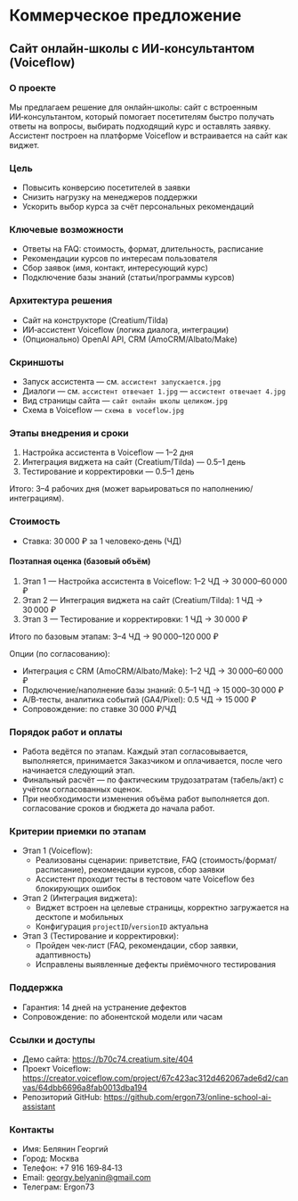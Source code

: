 # Коммерческое предложение

## Сайт онлайн‑школы с ИИ‑консультантом (Voiceflow)

### О проекте
Мы предлагаем решение для онлайн‑школы: сайт с встроенным ИИ‑консультантом, который помогает посетителям быстро получать ответы на вопросы, выбирать подходящий курс и оставлять заявку. Ассистент построен на платформе Voiceflow и встраивается на сайт как виджет.

### Цель
- Повысить конверсию посетителей в заявки
- Снизить нагрузку на менеджеров поддержки
- Ускорить выбор курса за счёт персональных рекомендаций

### Ключевые возможности
- Ответы на FAQ: стоимость, формат, длительность, расписание
- Рекомендации курсов по интересам пользователя
- Сбор заявок (имя, контакт, интересующий курс)
- Подключение базы знаний (статьи/программы курсов)

### Архитектура решения
- Сайт на конструкторе (Creatium/Tilda)
- ИИ‑ассистент Voiceflow (логика диалога, интеграции)
- (Опционально) OpenAI API, CRM (AmoCRM/Albato/Make)

### Скриншоты
- Запуск ассистента — см. `ассистент запускается.jpg`
- Диалоги — см. `ассистент отвечает 1.jpg` — `ассистент отвечает 4.jpg`
- Вид страницы сайта — `сайт онлайн школы целиком.jpg`
- Схема в Voiceflow — `схема в voceflow.jpg`

### Этапы внедрения и сроки
1. Настройка ассистента в Voiceflow — 1–2 дня
2. Интеграция виджета на сайт (Creatium/Tilda) — 0.5–1 день
3. Тестирование и корректировки — 0.5–1 день

Итого: 3–4 рабочих дня (может варьироваться по наполнению/интеграциям).

### Стоимость
- Ставка: 30 000 ₽ за 1 человеко‑день (ЧД)

#### Поэтапная оценка (базовый объём)
1) Этап 1 — Настройка ассистента в Voiceflow: 1–2 ЧД → 30 000–60 000 ₽
2) Этап 2 — Интеграция виджета на сайт (Creatium/Tilda): 1 ЧД → 30 000 ₽
3) Этап 3 — Тестирование и корректировки: 1 ЧД → 30 000 ₽

Итого по базовым этапам: 3–4 ЧД → 90 000–120 000 ₽

Опции (по согласованию):
- Интеграция с CRM (AmoCRM/Albato/Make): 1–2 ЧД → 30 000–60 000 ₽
- Подключение/наполнение базы знаний: 0.5–1 ЧД → 15 000–30 000 ₽
- A/B‑тесты, аналитика событий (GA4/Pixel): 0.5 ЧД → 15 000 ₽
- Сопровождение: по ставке 30 000 ₽/ЧД

### Порядок работ и оплаты
- Работа ведётся по этапам. Каждый этап согласовывается, выполняется, принимается Заказчиком и оплачивается, после чего начинается следующий этап.
- Финальный расчёт — по фактическим трудозатратам (табель/акт) с учётом согласованных оценок.
- При необходимости изменения объёма работ выполняется доп. согласование сроков и бюджета до начала работ.

### Критерии приемки по этапам
- Этап 1 (Voiceflow):
  - Реализованы сценарии: приветствие, FAQ (стоимость/формат/расписание), рекомендации курсов, сбор заявки
  - Ассистент проходит тесты в тестовом чате Voiceflow без блокирующих ошибок
- Этап 2 (Интеграция виджета):
  - Виджет встроен на целевые страницы, корректно загружается на десктопе и мобильных
  - Конфигурация `projectID`/`versionID` актуальна
- Этап 3 (Тестирование и корректировки):
  - Пройден чек‑лист (FAQ, рекомендации, сбор заявки, адаптивность)
  - Исправлены выявленные дефекты приёмочного тестирования

### Поддержка
- Гарантия: 14 дней на устранение дефектов
- Сопровождение: по абонентской модели или часам

### Ссылки и доступы
- Демо сайта: https://b70c74.creatium.site/404
- Проект Voiceflow: https://creator.voiceflow.com/project/67c423ac312d462067ade6d2/canvas/64dbb6696a8fab0013dba194
- Репозиторий GitHub: https://github.com/ergon73/online-school-ai-assistant

### Контакты
- Имя: Белянин Георгий
- Город: Москва
- Телефон: +7 916 169‑84‑13
- Email: georgy.belyanin@gmail.com
- Телеграм: Ergon73
